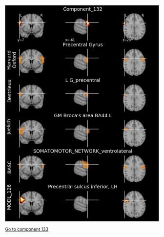 


![132](preliminary/132.jpg "Component 132")

[Go to component 133](https://parietal-inria.github.io/MODL_atlas/1024/133 "Component 133")